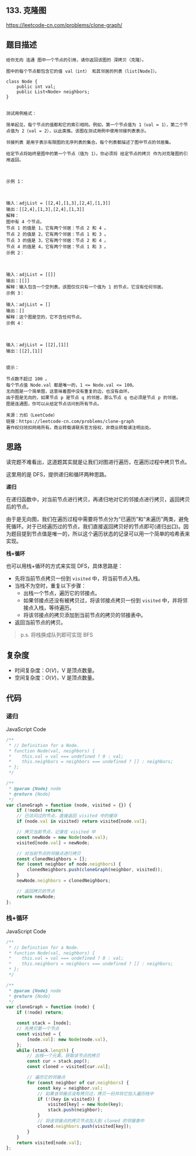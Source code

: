 ## 133. 克隆图

https://leetcode-cn.com/problems/clone-graph/

## 题目描述

```
给你无向 连通 图中一个节点的引用，请你返回该图的 深拷贝（克隆）。

图中的每个节点都包含它的值 val（int） 和其邻居的列表（list[Node]）。

class Node {
    public int val;
    public List<Node> neighbors;
}
 

测试用例格式：

简单起见，每个节点的值都和它的索引相同。例如，第一个节点值为 1（val = 1），第二个节点值为 2（val = 2），以此类推。该图在测试用例中使用邻接列表表示。

邻接列表 是用于表示有限图的无序列表的集合。每个列表都描述了图中节点的邻居集。

给定节点将始终是图中的第一个节点（值为 1）。你必须将 给定节点的拷贝 作为对克隆图的引用返回。

 

示例 1：



输入：adjList = [[2,4],[1,3],[2,4],[1,3]]
输出：[[2,4],[1,3],[2,4],[1,3]]
解释：
图中有 4 个节点。
节点 1 的值是 1，它有两个邻居：节点 2 和 4 。
节点 2 的值是 2，它有两个邻居：节点 1 和 3 。
节点 3 的值是 3，它有两个邻居：节点 2 和 4 。
节点 4 的值是 4，它有两个邻居：节点 1 和 3 。
示例 2：



输入：adjList = [[]]
输出：[[]]
解释：输入包含一个空列表。该图仅仅只有一个值为 1 的节点，它没有任何邻居。
示例 3：

输入：adjList = []
输出：[]
解释：这个图是空的，它不含任何节点。
示例 4：



输入：adjList = [[2],[1]]
输出：[[2],[1]]
 

提示：

节点数不超过 100 。
每个节点值 Node.val 都是唯一的，1 <= Node.val <= 100。
无向图是一个简单图，这意味着图中没有重复的边，也没有自环。
由于图是无向的，如果节点 p 是节点 q 的邻居，那么节点 q 也必须是节点 p 的邻居。
图是连通图，你可以从给定节点访问到所有节点。

来源：力扣（LeetCode）
链接：https://leetcode-cn.com/problems/clone-graph
著作权归领扣网络所有。商业转载请联系官方授权，非商业转载请注明出处。
```

## 思路

读完题不难看出，这道题其实就是让我们对图进行遍历，在遍历过程中拷贝节点。

这里用的是 DFS，提供递归和循环两种思路。

**递归**

在递归函数中，对当前节点进行拷贝，再递归地对它的邻接点进行拷贝，返回拷贝后的节点。

由于是无向图，我们在遍历过程中需要将节点分为“已遍历”和“未遍历”两类，避免死循环。对于已经遍历过的节点，我们直接返回拷贝好的节点即可(递归出口)。因为题目提到节点值是唯一的，所以这个遍历状态的记录可以用一个简单的哈希表来实现。

**栈+循环**

也可以用栈+循环的方式来实现 DFS，具体思路是：

-   先将当前节点拷贝一份到 `visited` 中，将当前节点入栈。
-   当栈不为空时，重复以下步骤：
    -   出栈一个节点，遍历它的邻接点。
    -   如果邻接点还没有被拷贝过，将该邻接点拷贝一份到 `visited` 中，并将邻接点入栈，等待遍历。
    -   将该邻接点的拷贝添加到当前节点的拷贝的邻接表中。
-   返回当前节点的拷贝。

> p.s. 将栈换成队列即可实现 BFS

## 复杂度

-   时间复杂度：$O(V)$，V 是顶点数量。
-   空间复杂度：$O(V)$，V 是顶点数量。

## 代码

### 递归

JavaScript Code

```js
/**
 * // Definition for a Node.
 * function Node(val, neighbors) {
 *    this.val = val === undefined ? 0 : val;
 *    this.neighbors = neighbors === undefined ? [] : neighbors;
 * };
 */

/**
 * @param {Node} node
 * @return {Node}
 */
var cloneGraph = function (node, visited = {}) {
    if (!node) return;
    // 已访问过的节点，直接返回 visited 中的缓存
    if (node.val in visited) return visited[node.val];

    // 拷贝当前节点，记录在 visited 中
    const newNode = new Node(node.val);
    visited[node.val] = newNode;

    // 对当前节点的邻接点进行拷贝
    const clonedNeighbors = [];
    for (const neighbor of node.neighbors) {
        clonedNeighbors.push(cloneGraph(neighbor, visited));
    }
    newNode.neighbors = clonedNeighbors;

    // 返回拷贝的节点
    return newNode;
};
```

### 栈+循环

JavaScript Code

```js
/**
 * // Definition for a Node.
 * function Node(val, neighbors) {
 *    this.val = val === undefined ? 0 : val;
 *    this.neighbors = neighbors === undefined ? [] : neighbors;
 * };
 */

/**
 * @param {Node} node
 * @return {Node}
 */
var cloneGraph = function (node) {
    if (!node) return;

    const stack = [node];
    // 先拷贝第一个节点
    const visited = {
        [node.val]: new Node(node.val),
    };
    while (stack.length) {
        // 出栈一个元素，获取该节点的拷贝
        const cur = stack.pop();
        const cloned = visited[cur.val];

        // 遍历它的邻接点
        for (const neighbor of cur.neighbors) {
            const key = neighbor.val;
            // 如果该邻接点没有拷贝过，拷贝一份并将它加入遍历栈中
            if (!(key in visited)) {
                visited[key] = new Node(key);
                stack.push(neighbor);
            }
            // 将该邻接点的拷贝节点加入到 cloned 的邻接表中
            cloned.neighbors.push(visited[key]);
        }
    }
    return visited[node.val];
};
```
